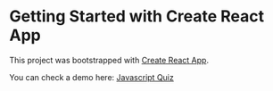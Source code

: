 # Getting Started with Create React App

This project was bootstrapped with [Create React App](https://github.com/facebook/create-react-app).

You can check a demo here: [Javascript Quiz](https://js-quiz-client.netlify.app/)

